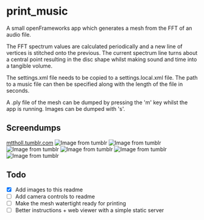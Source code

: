 # print_music
A small openFrameworks app which generates a mesh from the FFT of an audio file.

The FFT spectrum values are calculated periodically and a new line of vertices is stitched onto the previous. The current spectrum line turns about a central point resulting in the disc shape whilst making sound and time into a tangible volume.

The settings.xml file needs to be copied to a settings.local.xml file. The path to a music file can then be specified along with the length of the file in seconds.

A .ply file of the mesh can be dumped by pressing the 'm' key whilst the app is running. Images can be dumped with 's'.

## Screendumps
[mttholl.tumblr.com](http://mttholl.tumblr.com/)
![Image from tumblr](https://40.media.tumblr.com/22be5c05aed0c2811b6aca0c16264bc6/tumblr_nion4bSsLF1rxgdjxo9_1280.png)
![Image from tumblr](https://41.media.tumblr.com/4da61fd6f5a29dff20f7d57d7c7b1ae1/tumblr_nion4bSsLF1rxgdjxo8_1280.png)
![Image from tumblr](https://41.media.tumblr.com/b81723ed93e7b5879d8999b8bb755851/tumblr_nion4bSsLF1rxgdjxo5_1280.png)
![Image from tumblr](https://36.media.tumblr.com/32f63435a58e2bd5e40f7b333d4beddd/tumblr_nion4bSsLF1rxgdjxo4_1280.png)
![Image from tumblr](https://41.media.tumblr.com/26e85c1a4960c6103a597deaa4eff6d1/tumblr_nion4bSsLF1rxgdjxo3_1280.png)
![Image from tumblr](https://36.media.tumblr.com/ced1b13c84188f2fa47e0d6c014bb853/tumblr_nion4bSsLF1rxgdjxo2_1280.png)

## Todo
- [x] Add images to this readme
- [ ] Add camera controls to readme
- [ ] Make the mesh watertight ready for printing
- [ ] Better instructions + web viewer with a simple static server

